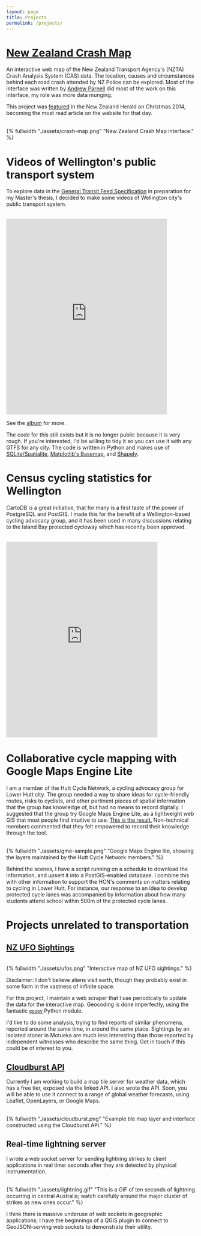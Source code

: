 ```yaml
---
layout: page
title: Projects
permalink: /projects/
---
```


# [New Zealand Crash Map]({{site.url}}/national-crash-statistics/)

An interactive web map of the New Zealand Transport Agency's (NZTA) Crash Analysis System (CAS) data. The location, causes and circumstances behind each road crash attended by NZ Police can be explored. Most of the interface was written by [Andrew Parnell](https://twitter.com/parnelandr) did most of the work on this interface, my role was more data munging.

This project was [featured](http://www.nzherald.co.nz/data-blog/news/article.cfm?c_id=1503710&objectid=11378832) in the New Zealand Herald on Christmas 2014, becoming the most read article on the website for that day.

<br>
{% fullwidth "./assets/crash-map.png" "New Zealand Crash Map interface." %}

# Videos of Wellington's public transport system

To explore data in the [General Transit Feed Specification](https://developers.google.com/transit/gtfs/) in preparation for my Master's thesis, I decided to make some videos of Wellington city's public transport system.

<br>
<iframe src="https://player.vimeo.com/video/88324152" width="85%" height="520" frameborder="0" webkitallowfullscreen mozallowfullscreen allowfullscreen></iframe>
<br>

See the [album](https://vimeo.com/album/2763946) for more.

The code for this still exists but it is no longer public because it is very rough. If you're interested, I'd be willing to tidy it so you can use it with any GTFS for any city. The code is written in Python and makes use of [SQLite/Spatialite](http://www.gaia-gis.it/gaia-sins/), [Matplotlib's Basemap](http://matplotlib.org/basemap/), and [Shapely](https://pypi.python.org/pypi/Shapely).

# Census cycling statistics for Wellington

CartoDB is a great initiative, that for many is a first taste of the power of PostgreSQL and PostGIS. I made this for the benefit of a Wellington-based cycling advocacy group, and it has been used in many discussions relating to the Island Bay protected cycleway which has recently been approved.

<br>
<iframe width='80%' height='520' frameborder='0' src='https://alphabetasoup.cartodb.com/viz/3c1e307c-e196-11e3-969e-0e10bcd91c2b/embed_map' allowfullscreen webkitallowfullscreen mozallowfullscreen oallowfullscreen msallowfullscreen></iframe>

# Collaborative cycle mapping with Google Maps Engine Lite

I am a member of the Hutt Cycle Network, a cycling advocacy group for Lower Hutt city. The group needed a way to share ideas for cycle-friendly routes, risks to cyclists, and other pertinent pieces of spatial information that the group has knowledge of, but had no means to record digitally. I suggested that the group try Google Maps Engine Lite, as a lightweight web GIS that most people find intuitive to use. [This is the result.](https://www.google.com/maps/d/edit?mid=zs0qRfa6-1hw.kYwo2V4cv3Pg) Non-technical members commented that they felt empowered to record their knowledge through the tool.

<br>
{% fullwidth "./assets/gme-sample.png" "Google Maps Engine lite, showing the layers maintained by the Hutt Cycle Network members." %}
<br>

Behind the scenes, I have a script running on a schedule to download the information, and upsert it into a PostGIS-enabled database. I combine this with other information to support the HCN's comments on matters relating to cycling in Lower Hutt. For instance, our response to an idea to develop protected cycle lanes was accompanied by information about how many students attend school within 500m of the protected cycle lanes.

# Projects unrelated to transportation

## [NZ UFO Sightings](http://www.nearimprov.com/nz-ufo-sightings/)

<br>
{% fullwidth "./assets/ufos.png" "Interactive map of NZ UFO sightings." %}

Disclaimer: I don't believe aliens visit earth, though they probably exist in some form in the vastness of infinite space.

For this project, I maintain a web scraper that I use periodically to update the data for the interactive map. Geocoding is done imperfectly, using the fantastic [`geopy`](http://geopy.readthedocs.org/en/latest/) Python module.

I'd like to do some analysis, trying to find reports of similar phenomena, reported around the same time, in around the same place. Sightings by an isolated stoner in Motueka are much less interesting than those reported by independent witnesses who describe the same thing. Get in touch if this could be of interest to you.

## [Cloudburst API](https://github.com/metocean/cloudburst-api)

Currently I am working to build a map tile server for weather data, which has a free tier, exposed via the linked API. I also wrote the API. Soon, you will be able to use it connect to a range of global weather forecasts, using Leaflet, OpenLayers, or Google Maps.

<br>
{% fullwidth "./assets/cloudburst.png" "Example tile map layer and interface constructed using the Cloudburst API." %}
<br>

## Real-time lightning server

I wrote a web socket server for sending lightning strikes to client applications in real time: seconds after they are detected by physical instrumentation.

<br>
{% fullwidth "./assets/lightning.gif" "This is a GIF of ten seconds of lightning occurring in central Australia; watch carefully around the major cluster of strikes as new ones occur." %}
<br>

I think there is massive underuse of web sockets in geographic applications; I have the beginnings of a QGIS plugin to connect to GeoJSON-serving web sockets to demonstrate their utility.

